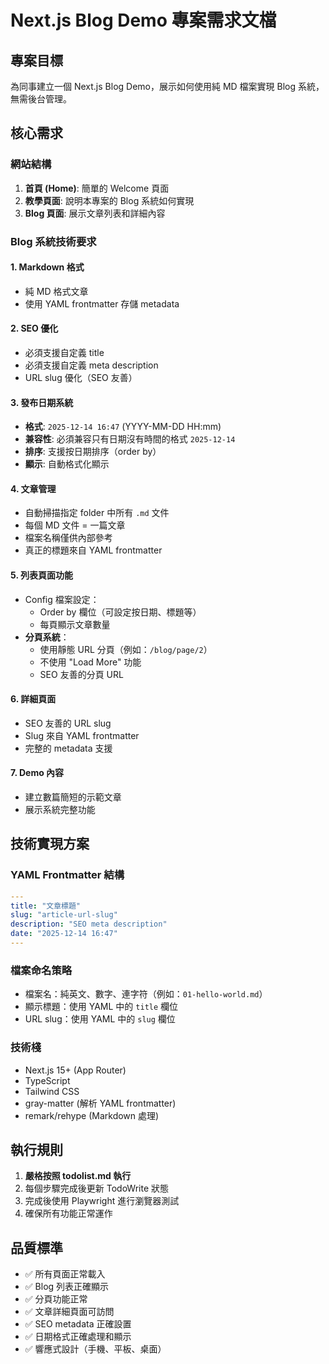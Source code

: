 # Next.js Blog Demo 專案需求文檔

## 專案目標
為同事建立一個 Next.js Blog Demo，展示如何使用純 MD 檔案實現 Blog 系統，無需後台管理。

## 核心需求

### 網站結構
1. **首頁 (Home)**: 簡單的 Welcome 頁面
2. **教學頁面**: 說明本專案的 Blog 系統如何實現
3. **Blog 頁面**: 展示文章列表和詳細內容

### Blog 系統技術要求

#### 1. Markdown 格式
- 純 MD 格式文章
- 使用 YAML frontmatter 存儲 metadata

#### 2. SEO 優化
- 必須支援自定義 title
- 必須支援自定義 meta description
- URL slug 優化（SEO 友善）

#### 3. 發布日期系統
- **格式**: `2025-12-14 16:47` (YYYY-MM-DD HH:mm)
- **兼容性**: 必須兼容只有日期沒有時間的格式 `2025-12-14`
- **排序**: 支援按日期排序（order by）
- **顯示**: 自動格式化顯示

#### 4. 文章管理
- 自動掃描指定 folder 中所有 `.md` 文件
- 每個 MD 文件 = 一篇文章
- 檔案名稱僅供內部參考
- 真正的標題來自 YAML frontmatter

#### 5. 列表頁面功能
- Config 檔案設定：
  - Order by 欄位（可設定按日期、標題等）
  - 每頁顯示文章數量
- **分頁系統**：
  - 使用靜態 URL 分頁（例如：`/blog/page/2`）
  - 不使用 "Load More" 功能
  - SEO 友善的分頁 URL

#### 6. 詳細頁面
- SEO 友善的 URL slug
- Slug 來自 YAML frontmatter
- 完整的 metadata 支援

#### 7. Demo 內容
- 建立數篇簡短的示範文章
- 展示系統完整功能

## 技術實現方案

### YAML Frontmatter 結構
```yaml
---
title: "文章標題"
slug: "article-url-slug"
description: "SEO meta description"
date: "2025-12-14 16:47"
---
```

### 檔案命名策略
- 檔案名：純英文、數字、連字符（例如：`01-hello-world.md`）
- 顯示標題：使用 YAML 中的 `title` 欄位
- URL slug：使用 YAML 中的 `slug` 欄位

### 技術棧
- Next.js 15+ (App Router)
- TypeScript
- Tailwind CSS
- gray-matter (解析 YAML frontmatter)
- remark/rehype (Markdown 處理)

## 執行規則
1. **嚴格按照 todolist.md 執行**
2. 每個步驟完成後更新 TodoWrite 狀態
3. 完成後使用 Playwright 進行瀏覽器測試
4. 確保所有功能正常運作

## 品質標準
- ✅ 所有頁面正常載入
- ✅ Blog 列表正確顯示
- ✅ 分頁功能正常
- ✅ 文章詳細頁面可訪問
- ✅ SEO metadata 正確設置
- ✅ 日期格式正確處理和顯示
- ✅ 響應式設計（手機、平板、桌面）

